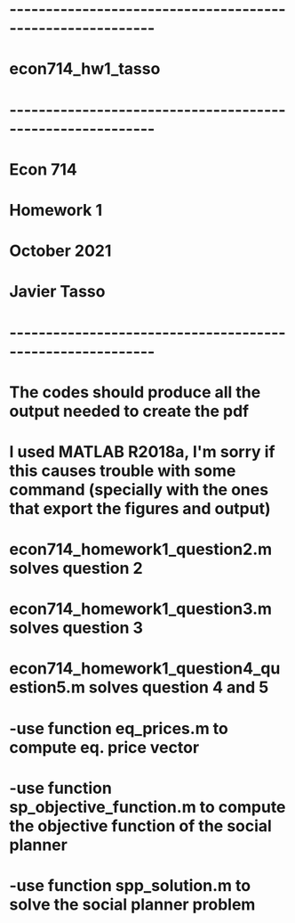 # ----------------------------------------------------------
# econ714_hw1_tasso
# ----------------------------------------------------------
# Econ 714
# Homework 1
# October 2021
# Javier Tasso 
# ----------------------------------------------------------
#
# The codes should produce all the output needed to create the pdf 
# I used MATLAB R2018a, I'm sorry if this causes trouble with some command (specially with the ones that export the figures and output) 
#
# econ714_homework1_question2.m solves question 2 
#
# econ714_homework1_question3.m solves question 3
# 
# econ714_homework1_question4_question5.m solves question 4 and 5 
#   -use function eq_prices.m to compute eq. price vector
#   -use function sp_objective_function.m to compute the objective function of the social planner
#   -use function spp_solution.m to solve the social planner problem

